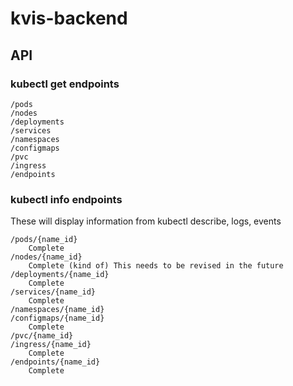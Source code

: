 # kvis-backend

## API 

### kubectl get endpoints

    /pods
    /nodes
    /deployments
    /services
    /namespaces
    /configmaps
    /pvc
    /ingress
    /endpoints

### kubectl info endpoints

These will display information from kubectl describe, logs, events

    /pods/{name_id}
        Complete
    /nodes/{name_id}
        Complete (kind of) This needs to be revised in the future
    /deployments/{name_id}
        Complete
    /services/{name_id}
        Complete
    /namespaces/{name_id}
    /configmaps/{name_id}
        Complete
    /pvc/{name_id}
    /ingress/{name_id}
        Complete
    /endpoints/{name_id}
        Complete 